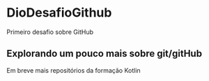 # DioDesafioGithub
Primeiro desafio sobre GitHub

## Explorando um pouco mais sobre git/gitHub

Em breve mais repositórios da formação Kotlin

